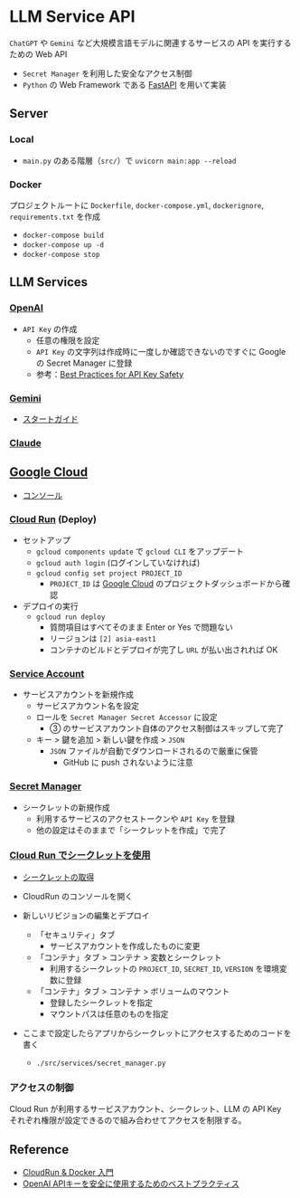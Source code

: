 # LLM Service API

`ChatGPT` や `Gemini` など大規模言語モデルに関連するサービスの API を実行するための Web API

- `Secret Manager` を利用した安全なアクセス制御
- `Python` の Web Framework である [FastAPI](https://fastapi.tiangolo.com/ja/) を用いて実装

## Server

### Local

- `main.py` のある階層（`src/`）で `uvicorn main:app --reload`

### Docker

プロジェクトルートに `Dockerfile`, `docker-compose.yml`, `dockerignore`, `requirements.txt` を作成

- `docker-compose build`
- `docker-compose up -d`
- `docker-compose stop`

## LLM Services

### [OpenAI](https://platform.openai.com/docs/overview)

- `API Key` の作成
    - 任意の権限を設定
    - `API Key` の文字列は作成時に一度しか確認できないのですぐに Google の Secret Manager に登録
    - 参考：[Best Practices for API Key Safety](https://help.openai.com/en/articles/5112595-best-practices-for-api-key-safety)

### [Gemini](https://ai.google.dev/aistudio?hl=ja)

- [スタートガイド](https://ai.google.dev/gemini-api/docs?hl=ja)

### [Claude](https://docs.anthropic.com/ja/docs/quickstart-guide)

## [Google Cloud](https://cloud.google.com/?hl=ja)

- [コンソール](https://console.cloud.google.com/run/detail/asia-east1/llm-service-api/metrics?authuser=1&project=llm-api-429208)

### [Cloud Run](https://cloud.google.com/run?hl=ja) (Deploy)

- セットアップ
    - `gcloud components update` で `gcloud CLI` をアップデート
    - `gcloud auth login` (ログインしていなければ)
    - `gcloud config set project PROJECT_ID`
        - `PROJECT_ID` は [Google Cloud]((https://cloud.google.com/?hl=ja)) のプロジェクトダッシュボードから確認
- デプロイの実行
    - `gcloud run deploy`
        - 質問項目はすべてそのまま Enter or Yes で問題ない
        - リージョンは `[2] asia-east1`
        - コンテナのビルドとデプロイが完了し `URL` が払い出されれば OK

### [Service Account](https://cloud.google.com/iam/docs/service-account-overview?hl=ja)

- サービスアカウントを新規作成
    - サービスアカウント名を設定
    - ロールを `Secret Manager Secret Accessor` に設定
        - ③ のサービスアカウント自体のアクセス制御はスキップして完了
    - キー > 鍵を追加 > 新しい鍵を作成 > `JSON`
        - `JSON` ファイルが自動でダウンロードされるので厳重に保管
            - GitHub に push されないように注意

### [Secret Manager](https://cloud.google.com/secret-manager?hl=ja)

- シークレットの新規作成
    - 利用するサービスのアクセストークンや `API Key` を登録
    - 他の設定はそのままで「シークレットを作成」で完了

### [Cloud Run でシークレットを使用](https://cloud.google.com/run/docs/configuring/secrets?hl=ja)

- [シークレットの取得](https://cloud.google.com/secret-manager/docs/samples/secretmanager-get-secret?hl=ja#secretmanager_get_secret-python)

- CloudRun のコンソールを開く
- 新しいリビジョンの編集とデプロイ
    - 「セキュリティ」タブ
        - サービスアカウントを作成したものに変更
    - 「コンテナ」タブ > コンテナ > 変数とシークレット
        - 利用するシークレットの `PROJECT_ID`, `SECRET_ID`, `VERSION` を環境変数に登録
    - 「コンテナ」タブ > コンテナ > ボリュームのマウント
        - 登録したシークレットを指定
        - マウントパスは任意のものを指定
- ここまで設定したらアプリからシークレットにアクセスするためのコードを書く
    - `./src/services/secret_manager.py`

### アクセスの制御

Cloud Run が利用するサービスアカウント、シークレット、LLM の API Key　それぞれ権限が設定できるので組み合わせてアクセスを制限する。 

## Reference

- [CloudRun & Docker 入門](https://zenn.dev/kenken82/articles/cloudrun-docker-tutorial)
- [OpenAI APIキーを安全に使用するためのベストプラクティス](https://note.com/komzweb/n/n3392c290d7b8)
